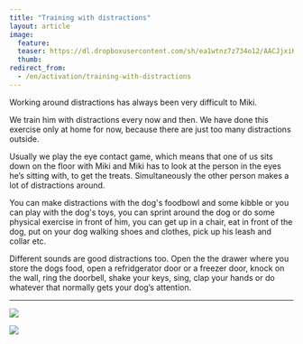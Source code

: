 ```yaml
---
title: "Training with distractions"
layout: article
image:
  feature:
  teaser: https://dl.dropboxusercontent.com/sh/ea1wtnz7z734o12/AACJjxiK5go8V_mZi3K-oVTga/aktivointi/hairioharjoitukset/DSC41355-245px.jpg
  thumb:
redirect_from:
  - /en/activation/training-with-distractions
---
```


Working around distractions has always been very difficult to Miki.

We train him with distractions every now and then. We have done this exercise only at home for now, because there are just too many distractions outside.

Usually we play the eye contact game, which means that one of us sits down on the floor with Miki and Miki has to look at the person in the eyes he’s sitting with, to get the treats. Simultaneously the other person makes a lot of distractions around.

You can make distractions with the dog's foodbowl and some kibble or you can play with the dog's toys, you can sprint around the dog or do some physical exercise in front of him, you can get up in a chair, eat in front of the dog, put on your dog walking shoes and clothes, pick up his leash and collar etc.

Different sounds are good distractions too. Open the the drawer where you store the dogs food, open a refridgerator door or a freezer door, knock on the wall, ring the doorbell, shake your keys, sing, clap your hands or do whatever that normally gets your dog’s attention.

---

[![](https://dl.dropboxusercontent.com/sh/ea1wtnz7z734o12/AAB9Km4cidbRsNk95wS0qKS6a/aktivointi/hairioharjoitukset/DSC41354-800px.jpg)](https://dl.dropboxusercontent.com/sh/ea1wtnz7z734o12/AACZiIaBZ6bxkXSf-2U0Ij1Fa/aktivointi/hairioharjoitukset/DSC41354.jpg)

[![](https://dl.dropboxusercontent.com/sh/ea1wtnz7z734o12/AAAIwOPC5muXjYTn0I9c1e9Ya/aktivointi/hairioharjoitukset/DSC41355-800px.jpg)](https://dl.dropboxusercontent.com/sh/ea1wtnz7z734o12/AAA6pk4JhYZkCQGw5sbgkDUua/aktivointi/hairioharjoitukset/DSC41355.jpg)
